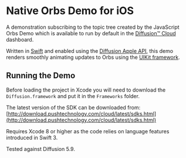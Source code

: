 # Native Orbs Demo for iOS

A demonstration subscribing to the topic tree created by the JavaScript Orbs Demo which is available
to run by default in the [Diffusion&trade; Cloud](https://www.pushtechnology.com/get-started/) dashboard.

Written in [Swift](https://developer.apple.com/swift/)
and enabled using the
[Diffusion Apple API](http://download.pushtechnology.com/cloud/latest/sdks.html),
this demo renders smoothly animating updates to Orbs using the
[UIKit framework](https://developer.apple.com/library/ios/documentation/UIKit/Reference/UIKit_Framework/).

## Running the Demo

Before loading the project in Xcode you will need to download the `Diffusion.framework` and put it in
the `Frameworks` folder.

The latest version of the SDK can be downloaded from:<br />
[http://download.pushtechnology.com/cloud/latest/sdks.html](http://download.pushtechnology.com/cloud/latest/sdks.html)

Requires Xcode 8 or higher as the code relies on language features introduced in Swift 3.

Tested against Diffusion 5.9.
